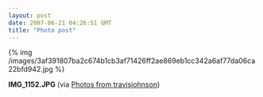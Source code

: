 ```yaml
---
layout: post
date: 2007-06-21 04:26:51 GMT
title: "Photo post"
---
```

{% img /images/3af391807ba2c674b1cb3af71426ff2ae869eb1cc342a6af77da06ca22bfd942.jpg %}

<b>IMG_1152.JPG</b> (via <a href="http://www.flickr.com/photos/travisjohnson/578672761/">Photos from travisjohnson</a>)
